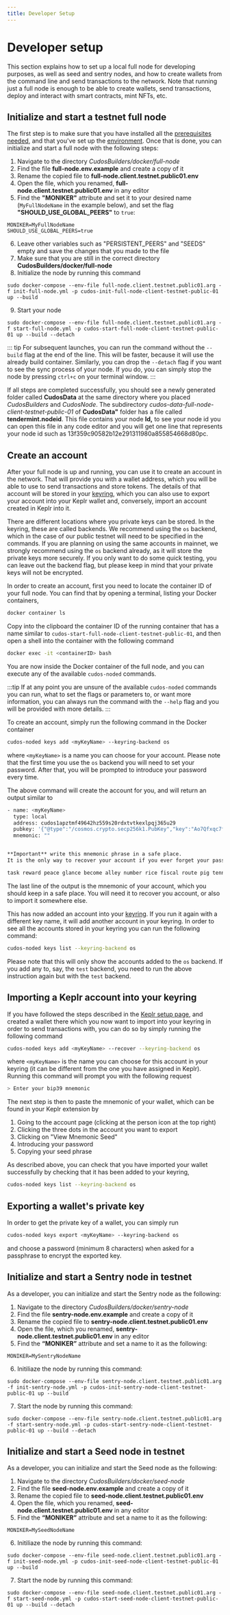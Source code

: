 ```yaml
---
title: Developer Setup
---
```


# Developer setup

This section explains how to set up a local full node for developing purposes, as well as seed and sentry nodes, and how to create wallets from the command line and send transactions to the network.
Note that running just a full node is enough to be able to create wallets, send transactions, deploy and interact with smart contracts, mint NFTs, etc.

## Initialize and start a testnet full node

The first step is to make sure that you have installed all the [prerequisites needed](/build/prerequisites.html#prerequisites), and that you've set up the [environment](/build/prerequisites.html#setup-the-environment-before-running-a-node).
Once that is done, you can initialize and start a full node with the following steps:

1. Navigate to the directory *CudosBuilders/docker/full-node*
2. Find the file **full-node.env.example** and create a copy of it
3. Rename the copied file to **full-node.client.testnet.public01.env**
4. Open the file, which you renamed, **full-node.client.testnet.public01.env** in any editor
5. Find the **"MONIKER"** attribute and set it to your desired name (`MyFullNodeName` in the example below), and set the flag **"SHOULD_USE_GLOBAL_PEERS"** to `true`:

```
MONIKER=MyFullNodeName
SHOULD_USE_GLOBAL_PEERS=true
```

6. Leave other variables such as "PERSISTENT_PEERS" and "SEEDS" empty and save the changes that you made to the file
7. Make sure that you are still in the correct directory **CudosBuilders/docker/full-node**
8. Initialize the node by running this command

```
sudo docker-compose --env-file full-node.client.testnet.public01.arg -f init-full-node.yml -p cudos-init-full-node-client-testnet-public-01 up --build
```
9. Start your node
```
sudo docker-compose --env-file full-node.client.testnet.public01.arg -f start-full-node.yml -p cudos-start-full-node-client-testnet-public-01 up --build --detach
```
::: tip
For subsequent launches, you can run the command without the `--build` flag at the end of the line.
This will be faster, because it will use the already build container.
Similarly, you can drop the `--detach` flag if you want to see the sync process of your node.
If you do, you can simply stop the node by pressing `ctrl+c` on your terminal window.
:::

If all steps are completed successfully, you should see a newly generated folder called **CudosData** at the same directory where you placed *CudosBuilders* and *CudosNode*. The subdirectory *cudos-data-full-node-client-testnet-public-01* of **CudosData"** folder has a file called **tendermint.nodeid**. This file contains your node **Id,** to see your node id you can open this file in any code editor and you will get one line that represents your node id such as 13f359c90582b12e291311980a855854668d80pc.

## Create an account

After your full node is up and running, you can use it to create an account in the network.
That will provide you with a wallet address, which you will be able to use to send transactions and store tokens.
The details of that account will be stored in your [keyring](https://docs.cosmos.network/master/run-node/keyring.html), which you can also use to export your account into your Keplr wallet and, conversely, import an account created in Keplr into it.

There are different locations where you private keys can be stored.
In the keyring, these are called backends.
We recommend using the `os` backend, which in the case of our public testnet will need to be specified in the commands.
If you are planning on using the same accounts in mainnet, we strongly recommend using the `os` backend already, as it will store the private keys more securely.
If you only want to do some quick testing, you can leave out the backend flag, but please keep in mind that your private keys will not be encrypted.

In order to create an account, first you need to locate the container ID of your full node.
You can find that by opening a terminal, listing your Docker containers,

```bash
docker container ls
```

Copy into the clipboard the container ID of the running container that has a name similar to `cudos-start-full-node-client-testnet-public-01`, and then open a shell into the container with the following command

```bash
docker exec -it <containerID> bash
```

You are now inside the Docker container of the full node, and you can execute any of the available `cudos-noded` commands.

:::tip
If at any point you are unsure of the available `cudos-noded` commands you can run, what to set the flags or parameters to, or want more information, you can always run the command with the `--help` flag and you will be provided with more details.
:::

To create an account, simply run the following command in the Docker container

```bash
cudos-noded keys add <myKeyName> --keyring-backend os
```

where `<myKeyName>` is a name you can choose for your account.
Please note that the first time you use the `os` backend you will need to set your password.
After that, you will be prompted to introduce your password every time.

The above command will create the account for you, and will return an output similar to

```bash
- name: <myKeyName>
  type: local
  address: cudos1apztmf49642hz559s20rdxtvtkexlpqj365u29
  pubkey: '{"@type":"/cosmos.crypto.secp256k1.PubKey","key":"Ao7Qfxqc7fgq4UBVLIMgxQgBtAR5DBV0mm2ZvtSv05rO"}'
  mnemonic: ""


**Important** write this mnemonic phrase in a safe place.
It is the only way to recover your account if you ever forget your password.

task reward peace glance become alley number rice fiscal route pig tennis orange together delay social crunch assist absurd wreck hedgehog term grape vocal
```

The last line of the output is the mnemonic of your account, which you should keep in a safe place.
You will need it to recover you account, or also to import it somewhere else.

This has now added an account into your [keyring](https://docs.cosmos.network/master/run-node/keyring.html).
If you run it again with a different key name, it will add another account in your keyring.
In order to see all the accounts stored in your keyring you can run the following command:

```bash
cudos-noded keys list --keyring-backend os
```

Please note that this will only show the accounts added to the `os` backend.
If you add any to, say, the `test` backend, you need to run the above instruction again but with the `test` backend.

## Importing a Keplr account into your keyring

If you have followed the steps described in the [Keplr setup page](/build/account-setup.html#installing-keplr), and created a wallet there which you now want to import into your keyring in order to send transactions with, you can do so by simply running the following command

```bash
cudos-noded keys add <myKeyName> --recover --keyring-backend os
```

where `<myKeyName>` is the name you can choose for this account in your keyring (it can be different from the one you have assigned in Keplr).
Running this command will prompt you with the following request

```bash
> Enter your bip39 mnemonic
```

The next step is then to paste the mnemonic of your wallet, which can be found in your Keplr extension by
1. Going to the account page (clicking at the person icon at the top right)
2. Clicking the three dots in the account you want to export
3. Clicking on "View Mnemonic Seed"
4. Introducing your password
5. Copying your seed phrase

As described above, you can check that you have imported your wallet successfully by checking that it has been added to your keyring,

```bash
cudos-noded keys list --keyring-backend os
```

## Exporting a wallet's private key

In order to get the private key of a wallet, you can simply run

```bash
cudos-noded keys export <myKeyName> --keyring-backend os
```

and choose a password (minimum 8 characters) when asked for a passphrase to encrypt the exported key.

## Initialize and start a Sentry node in testnet

As a developer, you can initialize and start the Sentry node as the following:

1. Navigate to the directory *CudosBuilders/docker/sentry-node*
2. Find the file **sentry-node.env.example** and create a copy of it
3. Rename the copied file to **sentry-node.client.testnet.public01.env**
4. Open the file, which you renamed, **sentry-node.client.testnet.public01.env** in any editor
5. Find  the **“MONIKER”** attribute and set a name to it as the following:
```
MONIKER=MySentryNodeName
```
6. Initiliaze the node by running this command:
```
sudo docker-compose --env-file sentry-node.client.testnet.public01.arg -f init-sentry-node.yml -p cudos-init-sentry-node-client-testnet-public-01 up --build
```
7. Start the node by running this command:
```
sudo docker-compose --env-file sentry-node.client.testnet.public01.arg -f start-sentry-node.yml -p cudos-start-sentry-node-client-testnet-public-01 up --build --detach
```

## Initialize and start a Seed node in testnet

As a developer, you can initialize and start the Seed node as the following:

1. Navigate to the directory *CudosBuilders/docker/seed-node*
2. Find the file **seed-node.env.example** and create a copy of it
3. Rename the copied file to **seed-node.client.testnet.public01.env**
4. Open the file, which you renamed, **seed-node.client.testnet.public01.env** in any editor
5. Find  the **“MONIKER”** attribute and set a name to it as the following:
```
MONIKER=MySeedNodeName
```
6. Initiliaze the node by running this command:
```
sudo docker-compose --env-file seed-node.client.testnet.public01.arg -f init-seed-node.yml -p cudos-init-seed-node-client-testnet-public-01 up --build
```
7. Start the node by running this command:
```
sudo docker-compose --env-file seed-node.client.testnet.public01.arg -f start-seed-node.yml -p cudos-start-seed-node-client-testnet-public-01 up --build --detach
```
